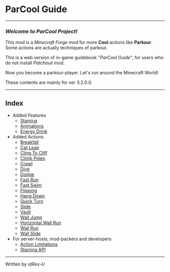 # ParCool Guide

---

### *Welcome to ParCool Project!*

This mod is a *Minecraft Forge* mod for more **Cool** actions like **Parkour**.  
Some actions are actually techniques of parkour.

This is a web version of in-game guidebook "*ParCool Guide*", for users who do not install *Patchouli* mod.

Now you become a parkour-player. Let's run around the Minecraft World!

These contents are mainly for ver 3.2.0.0.

---

## Index

- Added Features
    - [Stamina](features/stamina.md)
    - [Animations](features/animations.md)
    - [Energy Drink](features/energy_drink.md)
- Added Actions
    - [Breakfall](actions/breakfall.md)
    - [Cat Leap](actions/catleap.md)
    - [Cling To Cliff](actions/cling_to_cliff.md)
    - [Climb Poles](actions/climb_poles.md)
    - [Crawl](actions/crawl.md)
    - [Dive](actions/dive.md)
    - [Dodge](actions/dodge.md)
    - [Fast Run](actions/fast_run.md)
    - [Fast Swim](actions/fast_swim.md)
    - [Flipping](actions/flipping.md)
    - [Hang Down](actions/hang_down.md)
    - [Quick Turn](actions/quick_turn.md)
    - [Slide](actions/slide.md)
    - [Vault](actions/vault.md)
    - [Wall Jump](actions/wall_jump.md)
    - [Horizontal Wall Run](actions/h_wall_run.md)
    - [Wall Run](actions/v_wall_run.md)
    - [Wall Slide](actions/wall_slide.md)
- For server-hosts, mod-packers and developers
    - [Action Limitations](for_developer/limitations.md)
    - [Stamina API](for_developer/stamina_api.md)

---
Written by *alRex-U*